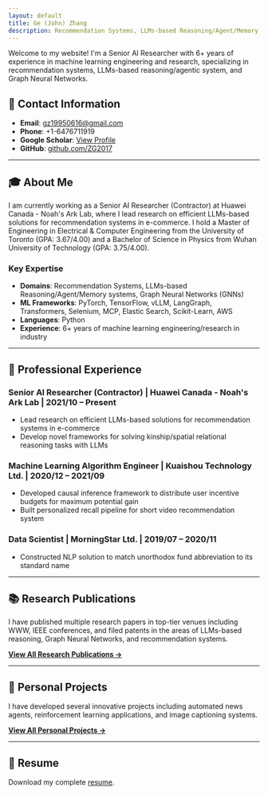 ```yaml
---
layout: default
title: Ge (John) Zhang
description: Recommendation Systems, LLMs-based Reasoning/Agent/Memory systems, Graph Neural Networks (GNNs)
---
```


Welcome to my website! I'm a Senior AI Researcher with 6+ years of experience in machine learning engineering and research, specializing in recommendation systems, LLMs-based reasoning/agentic system, and Graph Neural Networks.

## 📧 Contact Information

- **Email**: [gz19950616@gmail.com](mailto:gz19950616@gmail.com)
- **Phone**: +1-6476711919
- **Google Scholar**: [View Profile](https://scholar.google.ca/citations?user=_YDDusIAAAAJ&hl=en)
- **GitHub**: [github.com/ZG2017](https://github.com/ZG2017)

---

## 🎓 About Me

I am currently working as a Senior AI Researcher (Contractor) at Huawei Canada - Noah's Ark Lab, where I lead research on efficient LLMs-based solutions for recommendation systems in e-commerce. I hold a Master of Engineering in Electrical & Computer Engineering from the University of Toronto (GPA: 3.67/4.00) and a Bachelor of Science in Physics from Wuhan University of Technology (GPA: 3.75/4.00).

### Key Expertise
- **Domains**: Recommendation Systems, LLMs-based Reasoning/Agent/Memory systems, Graph Neural Networks (GNNs)
- **ML Frameworks**: PyTorch, TensorFlow, vLLM, LangGraph, Transformers, Selenium, MCP, Elastic Search, Scikit-Learn, AWS
- **Languages**: Python
- **Experience**: 6+ years of machine learning engineering/research in industry

---

## 💼 Professional Experience

### **Senior AI Researcher (Contractor)** | Huawei Canada - Noah's Ark Lab | 2021/10 – Present
- Lead research on efficient LLMs-based solutions for recommendation systems in e-commerce
- Develop novel frameworks for solving kinship/spatial relational reasoning tasks with LLMs

### **Machine Learning Algorithm Engineer** | Kuaishou Technology Ltd. | 2020/12 – 2021/09
- Developed causal inference framework to distribute user incentive budgets for maximum potential gain
- Built personalized recall pipeline for short video recommendation system

### **Data Scientist** | MorningStar Ltd. | 2019/07 – 2020/11
- Constructed NLP solution to match unorthodox fund abbreviation to its standard name

---

## 📚 Research Publications

I have published multiple research papers in top-tier venues including WWW, IEEE conferences, and filed patents in the areas of LLMs-based reasoning, Graph Neural Networks, and recommendation systems.

**[View All Research Publications →](/research/)**

---

## 🚀 Personal Projects

I have developed several innovative projects including automated news agents, reinforcement learning applications, and image captioning systems.

**[View All Personal Projects →](/projects/)**

---

## 📄 Resume

Download my complete [resume](resources/resume/GZ_resume_20250929.pdf).
